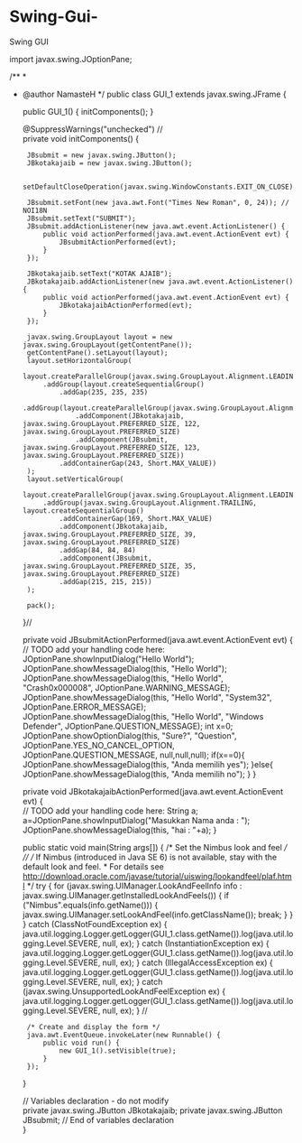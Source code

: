 # Swing-Gui-
Swing GUI 

import javax.swing.JOptionPane;



/**
 *
 * @author NamasteH
 */
public class GUI_1 extends javax.swing.JFrame {

    
    public GUI_1() {
        initComponents();
    }


    @SuppressWarnings("unchecked")
    // <editor-fold defaultstate="collapsed" desc="Generated Code">                          
    private void initComponents() {

        JBsubmit = new javax.swing.JButton();
        JBkotakajaib = new javax.swing.JButton();

        setDefaultCloseOperation(javax.swing.WindowConstants.EXIT_ON_CLOSE);

        JBsubmit.setFont(new java.awt.Font("Times New Roman", 0, 24)); // NOI18N
        JBsubmit.setText("SUBMIT");
        JBsubmit.addActionListener(new java.awt.event.ActionListener() {
            public void actionPerformed(java.awt.event.ActionEvent evt) {
                JBsubmitActionPerformed(evt);
            }
        });

        JBkotakajaib.setText("KOTAK AJAIB");
        JBkotakajaib.addActionListener(new java.awt.event.ActionListener() {
            public void actionPerformed(java.awt.event.ActionEvent evt) {
                JBkotakajaibActionPerformed(evt);
            }
        });

        javax.swing.GroupLayout layout = new javax.swing.GroupLayout(getContentPane());
        getContentPane().setLayout(layout);
        layout.setHorizontalGroup(
            layout.createParallelGroup(javax.swing.GroupLayout.Alignment.LEADING)
            .addGroup(layout.createSequentialGroup()
                .addGap(235, 235, 235)
                .addGroup(layout.createParallelGroup(javax.swing.GroupLayout.Alignment.LEADING)
                    .addComponent(JBkotakajaib, javax.swing.GroupLayout.PREFERRED_SIZE, 122, javax.swing.GroupLayout.PREFERRED_SIZE)
                    .addComponent(JBsubmit, javax.swing.GroupLayout.PREFERRED_SIZE, 123, javax.swing.GroupLayout.PREFERRED_SIZE))
                .addContainerGap(243, Short.MAX_VALUE))
        );
        layout.setVerticalGroup(
            layout.createParallelGroup(javax.swing.GroupLayout.Alignment.LEADING)
            .addGroup(javax.swing.GroupLayout.Alignment.TRAILING, layout.createSequentialGroup()
                .addContainerGap(169, Short.MAX_VALUE)
                .addComponent(JBkotakajaib, javax.swing.GroupLayout.PREFERRED_SIZE, 39, javax.swing.GroupLayout.PREFERRED_SIZE)
                .addGap(84, 84, 84)
                .addComponent(JBsubmit, javax.swing.GroupLayout.PREFERRED_SIZE, 35, javax.swing.GroupLayout.PREFERRED_SIZE)
                .addGap(215, 215, 215))
        );

        pack();
    }// </editor-fold>                        

    private void JBsubmitActionPerformed(java.awt.event.ActionEvent evt) {                                         
        // TODO add your handling code here:
        JOptionPane.showInputDialog("Hello World");
        JOptionPane.showMessageDialog(this, "Hello World");
        JOptionPane.showMessageDialog(this, "Hello World", "Crash0x000008",
                                      JOptionPane.WARNING_MESSAGE);
        JOptionPane.showMessageDialog(this, "Hello World", "System32",
                                      JOptionPane.ERROR_MESSAGE);
        JOptionPane.showMessageDialog(this, "Hello World", "Windows Defender",
                                      JOptionPane.QUESTION_MESSAGE);
        int x=0;
        JOptionPane.showOptionDialog(this, "Sure?", "Question",
                                  JOptionPane.YES_NO_CANCEL_OPTION,
                                  JOptionPane.QUESTION_MESSAGE, 
                                  null,null,null);
        if(x==0){
        JOptionPane.showMessageDialog(this, "Anda memilih yes");
        }else{
        JOptionPane.showMessageDialog(this, "Anda memilih no");
        }
    }                                        

    private void JBkotakajaibActionPerformed(java.awt.event.ActionEvent evt) {                                             
        // TODO add your handling code here:
        String a;
        a=JOptionPane.showInputDialog("Masukkan Nama anda : ");
        JOptionPane.showMessageDialog(this, "hai : "+a);
    }                                            

    
    public static void main(String args[]) {
        /* Set the Nimbus look and feel */
        //<editor-fold defaultstate="collapsed" desc=" Look and feel setting code (optional) ">
        /* If Nimbus (introduced in Java SE 6) is not available, stay with the default look and feel.
         * For details see http://download.oracle.com/javase/tutorial/uiswing/lookandfeel/plaf.html 
         */
        try {
            for (javax.swing.UIManager.LookAndFeelInfo info : javax.swing.UIManager.getInstalledLookAndFeels()) {
                if ("Nimbus".equals(info.getName())) {
                    javax.swing.UIManager.setLookAndFeel(info.getClassName());
                    break;
                }
            }
        } catch (ClassNotFoundException ex) {
            java.util.logging.Logger.getLogger(GUI_1.class.getName()).log(java.util.logging.Level.SEVERE, null, ex);
        } catch (InstantiationException ex) {
            java.util.logging.Logger.getLogger(GUI_1.class.getName()).log(java.util.logging.Level.SEVERE, null, ex);
        } catch (IllegalAccessException ex) {
            java.util.logging.Logger.getLogger(GUI_1.class.getName()).log(java.util.logging.Level.SEVERE, null, ex);
        } catch (javax.swing.UnsupportedLookAndFeelException ex) {
            java.util.logging.Logger.getLogger(GUI_1.class.getName()).log(java.util.logging.Level.SEVERE, null, ex);
        }
        //</editor-fold>
        
        /* Create and display the form */
        java.awt.EventQueue.invokeLater(new Runnable() {
            public void run() {
                new GUI_1().setVisible(true);
            }
        });
    }

    // Variables declaration - do not modify                     
    private javax.swing.JButton JBkotakajaib;
    private javax.swing.JButton JBsubmit;
    // End of variables declaration                   
}
